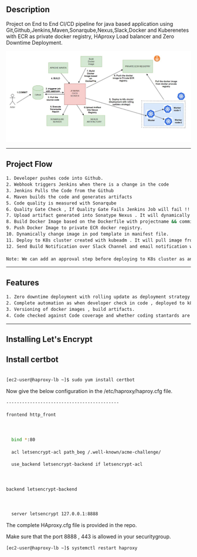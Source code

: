 ## Description


Project on End to End CI/CD pipeline for java based application using Git,Github,Jenkins,Maven,Sonarqube,Nexus,Slack,Docker and Kuberenetes with ECR as private docker registry, HAproxy Load balancer and Zero Downtime Deployment.

![arch](https://github.com/pingtotgp/CICD/blob/main/images/arch.JPG)

----

## Project Flow

```sh
1. Developer pushes code into Github.
2. Webhook triggers Jenkins when there is a change in the code
3. Jenkins Pulls the Code from the Github
4. Maven builds the code and generates artifacts
5. Code quality is measured with Sonarqube
6. Quality Gate Check , If Quality Gate Fails Jenkins Job will fail !!!!!! (Triggered by Sonarqube Webhooks)
7. Upload artifact generated into Sonatype Nexus . It will dynamically choose Snapshot or release repository based on the version tag in pom.xml
8. Build Docker Image based on the Dockerfile with projectname && commit-id as tag . So each time it will be different.
9. Push Docker Image to private ECR docker registry.
10. Dynamically change image in pod template in manifest file.
11. Deploy to K8s cluster created with kubeadm . It will pull image from private registry.
12. Send Build Notification over Slack Channel and email notification when build is success/failure.

Note: We can add an approval step before deploying to K8s cluster as an input from user.

```
----

## Features
```sh
1. Zero downtime deployment with rolling update as deployment strategy
2. Complete automation as when developer check in code , deployed to k8s cluster
3. Versioning of docker images , build artifacts.
4. Code checked against Code coverage and whether coding stantards are met.

```
----



## Installing Let's Encrypt



Install certbot
-----------

```sh

[ec2-user@haproxy-lb ~]$ sudo yum install certbot

```


Now give the below configuration in the /etc/haproxy/haproy.cfg file.

 
```sh
-------------------------------------------

frontend http_front

 

  bind *:80

  acl letsencrypt-acl path_beg /.well-known/acme-challenge/

  use_backend letsencrypt-backend if letsencrypt-acl

 

backend letsencrypt-backend

 

  server letsencrypt 127.0.0.1:8888

```

The complete HAproxy.cfg file is provided in the repo.
 

Make sure that the port 8888 , 443 is allowed in your securitygroup.

 
```sh
[ec2-user@haproxy-lb ~]$ systemctl restart haproxy
```
